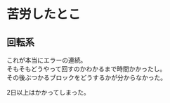 # 苦労したとこ

## 回転系
これが本当にエラーの連続｡  
そもそもどうやって回すのかわかるまで時間かかったし｡  
その後ぶつかるブロックをどうするかが分からなかった｡

2日以上はかかってしまった｡
